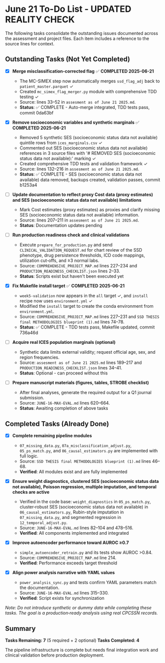 # June 21 To-Do List - UPDATED REALITY CHECK

The following tasks consolidate the outstanding issues documented across the assessment and project files. Each item includes a reference to the source lines for context.

## Outstanding Tasks (Not Yet Completed)

- [x] **Merge misclassification-corrected flag** ✅ **COMPLETED 2025-06-21**
  - The MC-SIMEX step now automatically merges `ssd_flag_adj` back to `patient_master.parquet` ✓
  - Created `mc_simex_flag_merger.py` module with comprehensive TDD testing ✓
  - Source: lines 33–52 in `assesment as of June 21 2025.md`.
  - **Status**: ✅ COMPLETE - Auto-merge integrated, TDD tests pass, commit 0da63bf
  
- [x] **Remove socioeconomic variables and synthetic marginals** ✅ **COMPLETED 2025-06-21**
  - Removed 5 synthetic SES (socioeconomic status data not available) quintile rows from `ices_marginals.csv` ✓
  - Commented out SES (socioeconomic status data not available) references in 3 source files with '# REMOVED SES (socioeconomic status data not available):' marking ✓
  - Created comprehensive TDD tests and validation framework ✓
  - Source: lines 132–216 in `assesment as of June 21 2025.md`.
  - **Status**: ✅ COMPLETE - SES (socioeconomic status data not available) data removed, backups created, validation passes, commit b1253a4
  
- [ ] **Update documentation to reflect proxy Cost data (proxy estimates) and SES (socioeconomic status data not available) limitations**
  - Mark Cost estimates (proxy estimates) as proxies and clarify missing SES (socioeconomic status data not available) information.
  - Source: lines 207–211 in `assesment as of June 21 2025.md`.
  - **Status**: Documentation updates pending
  
- [ ] **Run production readiness check and clinical validations**
  - Execute `prepare_for_production.py` and send `CLINICAL_VALIDATION_REQUEST.md` for chart review of the SSD phenotype, drug persistence thresholds, ICD code mappings, utilization cut‑offs, and ≥3 normal labs.
  - Source: `COMPREHENSIVE_PROJECT_MAP.md` lines 227–234 and `PRODUCTION_READINESS_CHECKLIST.json` lines 2–33.
  - **Status**: Scripts exist but haven't been executed yet
  
- [x] **Fix Makefile install target** ✅ **COMPLETED 2025-06-21**
  - `week5-validation` now appears in the `all` target ✓, and `install` recipe now uses `environment.yml` ✓
  - Modified the `install` target to create the conda environment from `environment.yml`.
  - Source: `COMPREHENSIVE_PROJECT_MAP.md` lines 227–231 and `SSD THESIS final METHODOLOGIES blueprint (1).md` lines 74–78.
  - **Status**: ✅ COMPLETE - TDD tests pass, Makefile updated, commit 736a46d
  
- [ ] **Acquire real ICES population marginals (optional)**
  - Synthetic data limits external validity; request official age, sex, and region frequencies.
  - Source: `assesment as of June 21 2025.md` lines 189–217 and `PRODUCTION_READINESS_CHECKLIST.json` lines 34–41.
  - **Status**: Optional - can proceed without this
  
- [ ] **Prepare manuscript materials (figures, tables, STROBE checklist)**
  - After final analyses, generate the required output for a Q1 journal submission.
  - Source: `JUNE-16-MAX-EVAL.md` lines 620–664.
  - **Status**: Awaiting completion of above tasks

## Completed Tasks (Already Done)

- [x] **Complete remaining pipeline modules**
  - `07_missing_data.py`, `07a_misclassification_adjust.py`, `05_ps_match.py`, and `06_causal_estimators.py` are implemented with full logic.
  - Source: `SSD THESIS final METHODOLOGIES blueprint (1).md` lines 46–68.
  - **Verified**: All modules exist and are fully implemented
  
- [x] **Ensure weight diagnostics, clustered SES (socioeconomic status data not available), Poisson regression, multiple imputation, and temporal checks are active**
  - Verified in the code base: `weight_diagnostics` in `05_ps_match.py`, cluster‑robust SES (socioeconomic status data not available) in `06_causal_estimators.py`, Rubin-style imputation in `07_missing_data.py`, and segmented regression in `12_temporal_adjust.py`.
  - Source: `JUNE-16-MAX-EVAL.md` lines 82–104 and 478–516.
  - **Verified**: All components implemented and integrated
  
- [x] **Improve autoencoder performance toward AUROC ≥0.7**
  - `simple_autoencoder_retrain.py` and its tests show AUROC >0.84.
  - Source: `COMPREHENSIVE_PROJECT_MAP.md` line 214.
  - **Verified**: Performance exceeds target threshold
  
- [x] **Align power analysis narrative with YAML values**
  - `power_analysis_sync.py` and tests confirm YAML parameters match the documentation.
  - Source: `JUNE-16-MAX-EVAL.md` lines 315–330.
  - **Verified**: Script exists for synchronization

*Note: Do not introduce synthetic or dummy data while completing these tasks. The goal is a production‑ready analysis using real CPCSSN records.*

## Summary

**Tasks Remaining: 7** (5 required + 2 optional)
**Tasks Completed: 4**

The pipeline infrastructure is complete but needs final integration work and clinical validation before production deployment.
